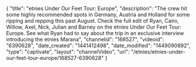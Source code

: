 {
    "title": "etnies Under Our Feet Tour: Europe",
    "description": "The crew hit some highly recommended spots in Germany, Austria and Holland for some ripping and repping this past August. Check the full edit of Ryan, Cairo, Willow, Axel, Nick, Julian and Barney on the etnies Under Our Feet Tour: Europe. See what Ryan had to say about the trip in an exclusive interview introducing the etnies Marana",
    "channelid": "168527",
    "videoid": "6390628",
    "date_created": "1441412498",
    "date_modified": "1449090892",
    "type": "captivate",
    "layout": "channelVideo",
    "url": "\/etnies\/etnies-under-our-feet-tour-europe\/168527-6390628"
}